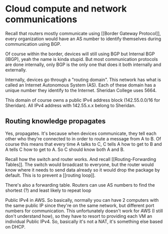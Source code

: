 # Cloud compute and network communications
Recall that routers mostly communicate using [[Border Gateway Protocol]], every organization would have an AS number to identify themselves during communication using BGP. 

Of course within the border, devices will still using BGP but Internal BGP (IBGP), yeah the name is kinda stupid. But most communication protocols are done internally, only BGP is the only one that does it both internally and externally.

Internally, devices go through a "routing domain". This network has what is called an Internet Autonomous System (AS). Each of these domain has a unique number they identify to the Internet. Sheridan College uses 5664.

This domain of course owns a public IPv4 address block (142.55.0.0/16 for Sheridan). All IPv4 address with 142.55.x.x belong to Sheridan.
## Routing knowledge propagates
Yes, propagates. It's because when devices communicate, they tell each other who they're connected to in order to route a message from A to B. Of course this means that every time A talks to C, C tells A how to get to B and A tells C how to get to A. So C should know both A and B. 

Recall how the switch and router works. And recall [[Routing-Forwarding Tables]]. The switch would broadcast to everyone, but the router would know where it needs to send data already so it would drop the package by default. This is to prevent a [[routing loop]]. 

There's also a forwarding table. Routers can use AS numbers to find the shortest (?) and least likely to repeat loop

Public IPv4 in AWS. So basically, normally you can have 2 computers with the same public IP since they're on the same network, but different port numbers for communication. This unfortunately doesn't work for AWS (I still don't understand how), so they have to resort to providing each VM an individual Public IPv4. So, basically it's not a NAT, it's something else based on DHCP.

